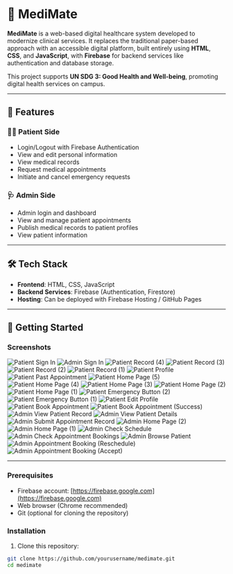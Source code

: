 # 🏥 MediMate

**MediMate** is a web-based digital healthcare system developed to modernize clinical services. It replaces the traditional paper-based approach with an accessible digital platform, built entirely using **HTML**, **CSS**, and **JavaScript**, with **Firebase** for backend services like authentication and database storage.

This project supports **UN SDG 3: Good Health and Well-being**, promoting digital health services on campus.

---

## 🌟 Features

### 👩‍⚕️ Patient Side
- Login/Logout with Firebase Authentication
- View and edit personal information
- View medical records
- Request medical appointments
- Initiate and cancel emergency requests

### 🩺 Admin Side
- Admin login and dashboard
- View and manage patient appointments
- Publish medical records to patient profiles
- View patient information

---

## 🛠️ Tech Stack

- **Frontend**: HTML, CSS, JavaScript  
- **Backend Services**: Firebase (Authentication, Firestore)  
- **Hosting**: Can be deployed with Firebase Hosting / GitHub Pages

---

## 🚀 Getting Started

### Screenshots 

![Patient Sign In](screenshots/SignInPatient.png)
![Admin Sign In](screenshots/SignInAdmin.png)
![Patient Record (4)](screenshots/PatientRecord4.png)
![Patient Record (3)](screenshots/PatientRecord3.png)
![Patient Record (2)](screenshots/PatientRecord2.png)
![Patient Record (1)](screenshots/PatientRecord1.png)
![Patient Profile](screenshots/PatientProfile.png)
![Patient Past Appointment](screenshots/PatientPastAppointment.png)
![Patient Home Page (5)](screenshots/PatientHomePage5.png)
![Patient Home Page (4)](screenshots/PatientHomePage4.png)
![Patient Home Page (3)](screenshots/PatientHomePage3.png)
![Patient Home Page (2)](screenshots/PatientHomePage2.png)
![Patient Home Page (1)](screenshots/PatientHomePage1.png)
![Patient Emergency Button (2)](screenshots/PatientEmergencyButton2.png)
![Patient Emergency Button (1)](screenshots/PatientEmergencyButton1.png)
![Patient Edit Profile](screenshots/PatientEditProfile.png)
![Patient Book Appointment](screenshots/PatientBookAppointment.png)
![Patient Book Appointment (Success)](screenshots/PatientBookAppointment(SUCCESS).png)
![Admin View Patient Record](screenshots/AdminViewPatientRecord.png)
![Admin View Patient Details](screenshots/AdminViewPatientDetails.png)
![Admin Submit Appointment Record](screenshots/AdminSubmitAppointmentRecord.png)
![Admin Home Page (2)](screenshots/AdminHomePage2.png)
![Admin Home Page (1)](screenshots/AdminHomePage1.png)
![Admin Check Schedule](screenshots/AdminCheckSchedule.png)
![Admin Check Appointment Bookings](screenshots/AdminCheckAppointmentBookings.png)
![Admin Browse Patient](screenshots/AdminBrowsePatient.png)
![Admin Appointment Booking (Reschedule)](screenshots/AdminAppointmentBookings(RESCHEDULE).png)
![Admin Appointment Booking (Accept)](screenshots/AdminAppointmentBooking(ACCEPT).png)


---

### Prerequisites

- Firebase account: [https://firebase.google.com](https://firebase.google.com)
- Web browser (Chrome recommended)
- Git (optional for cloning the repository)

### Installation

1. Clone this repository:

```bash
git clone https://github.com/yourusername/medimate.git
cd medimate
